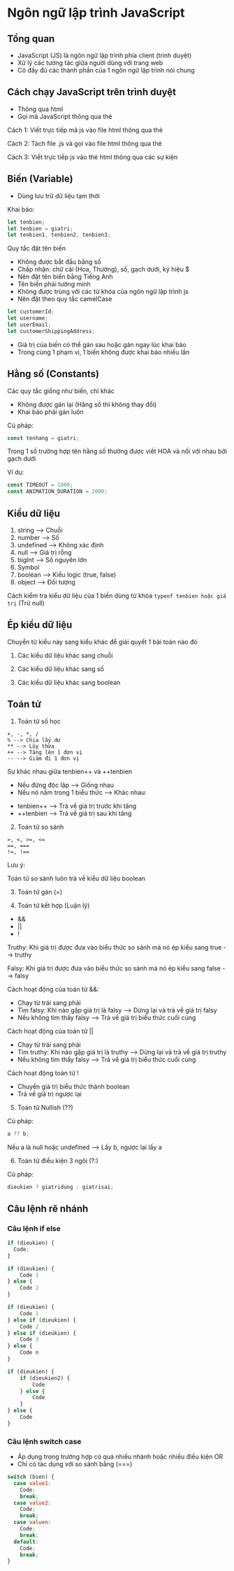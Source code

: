 # Ngôn ngữ lập trình JavaScript

## Tổng quan

- JavaScript (JS) là ngôn ngữ lập trình phía client (trình duyệt)
- Xử lý các tương tác giữa người dùng với trang web
- Có đầy đủ các thành phần của 1 ngôn ngữ lập trình nói chung

## Cách chạy JavaScript trên trình duyệt

- Thông qua html
- Gọi mã JavaScript thông qua thẻ <script></script>

Cách 1: Viết trực tiếp mã js vào file html thông qua thẻ <script></script>

Cách 2: Tách file .js và gọi vào file html thông qua thẻ <script src="duong-dan-file-js"></script>

Cách 3: Viết trực tiếp js vào thẻ html thông qua các sự kiện

## Biến (Variable)

- Dùng lưu trữ dữ liệu tạm thời

Khai báo:

```js
let tenbien;
let tenbien = giatri;
let tenbien1, tenbien2, tenbien3;
```

Quy tắc đặt tên biến

- Không được bắt đầu bằng số
- Chấp nhận: chữ cái (Hoa, Thường), số, gạch dưới, ký hiệu $
- Nên đặt tên biến bằng Tiếng Anh
- Tên biến phải tường minh
- Không được trùng với các từ khóa của ngôn ngữ lập trình js
- Nên đặt theo quy tắc camelCase

```js
let customerId;
let username;
let userEmail;
let customerShippingAddress;
```

- Giá trị của biến có thể gán sau hoặc gán ngay lúc khai báo
- Trong cùng 1 phạm vi, 1 biến không được khai báo nhiều lần

## Hằng số (Constants)

Các quy tắc giống như biến, chỉ khác

- Không được gán lại (Hằng số thì không thay đổi)
- Khai báo phải gán luôn

Cú pháp:

```js
const tenhang = giatri;
```

Trong 1 số trường hợp tên hằng số thường được viết HOA và nối với nhau bởi gạch dưới

Ví dụ:

```js
const TIMEOUT = 1000;
const ANIMATION_DURATION = 2000;
```

## Kiểu dữ liệu

1. string --> Chuỗi
2. number --> Số
3. undefined --> Không xác định
4. null --> Giá trị rỗng
5. bigInt --> Số nguyên lớn
6. Symbol
7. boolean --> Kiểu logic (true, false)
8. object --> Đối tượng

Cách kiểm tra kiểu dữ liệu của 1 biến dùng từ khóa `typeof tenbien hoặc giá trị` (Trừ null)

## Ép kiểu dữ liệu

Chuyển từ kiểu này sang kiểu khác để giải quyết 1 bài toán nào đó

1. Các kiểu dữ liệu khác sang chuỗi

2. Các kiểu dữ liệu khác sang số

3. Các kiểu dữ liệu khác sang boolean

## Toán tử

1. Toán tử số học

```
+, -, *, /
% --> Chia lấy dư
** --> Lũy thừa
++ --> Tăng lên 1 đơn vị
-- --> Giảm đi 1 đơn vị
```

Sự khác nhau giữa tenbien++ và ++tenbien

- Nếu đứng độc lập --> Giống nhau
- Nếu nó nằm trong 1 biểu thức --> Khác nhau:

* tenbien++ --> Trả về giá trị trước khi tăng
* ++tenbien --> Trả về giá trị sau khi tăng

2. Toán tử so sánh

```
>, <, >=, <=
==, ===
!=, !==
```

Lưu ý:

Toán tử so sánh luôn trả về kiểu dữ liệu boolean

3. Toán tử gán (=)

4. Toán tử kết hợp (Luận lý)

- &&
- ||
- !

Truthy: Khi giá trị được đưa vào biểu thức so sánh mà nó ép kiểu sang true --> truthy

Falsy: Khi giá trị được đưa vào biểu thức so sánh mà nó ép kiểu sang false --> falsy

Cách hoạt động của toán tử &&:

- Chạy từ trái sang phải
- Tìm falsy: Khi nào gặp giá trị là falsy --> Dừng lại và trả về giá trị falsy
- Nếu không tìm thấy falsy --> Trả về giá trị biểu thức cuối cùng

Cách hoạt động của toán tử ||

- Chạy từ trái sang phải
- Tìm truthy: Khi nào gặp giá trị là truthy --> Dừng lại và trả về giá trị truthy
- Nếu không tìm thấy falsy --> Trả về giá trị biểu thức cuối cùng

Cách hoạt động toán tử !

- Chuyển giá trị biểu thức thành boolean
- Trả về giá trị ngược lại

5. Toán tử Nullish (??)

Cú pháp:

```js
a ?? b;
```

Nếu a là null hoặc undefined --> Lấy b, ngược lại lấy a

6. Toán tử điều kiện 3 ngôi (?:)

Cú pháp:

```js
dieukien ? giatridung : giatrisai;
```

## Câu lệnh rẽ nhánh

### Câu lệnh if else

```js
if (dieukien) {
  Code;
}

if (dieukien) {
    Code 1
} else {
    Code 2
}

if (dieukien) {
    Code 1
} else if (dieukien) {
    Code 2
} else if (dieukien) {
    Code 3
} else {
    Code n
}

if (dieukien) {
    if (dieukien2) {
        Code
    } else {
        Code
    }
} else {
    Code
}
```

### Câu lệnh switch case

- Áp dụng trong trường hợp có quá nhiều nhánh hoặc nhiều điều kiện OR
- Chỉ có tác dụng với so sánh bằng (===)

```js
switch (bien) {
  case value1:
    Code;
    break;
  case value2:
    Code;
    break;
  case valuen:
    Code;
    break;
  default:
    Code;
    break;
}
```
